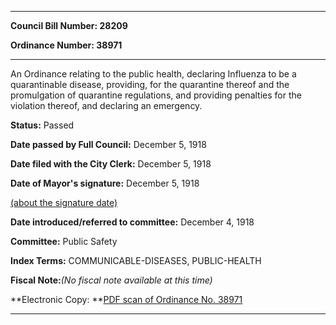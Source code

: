 

********

**Council Bill Number: 28209**
   
**Ordinance Number: 38971**
********

 An Ordinance relating to the public health, declaring Influenza to be a quarantinable disease, providing, for the quarantine thereof and the promulgation of quarantine regulations, and providing penalties for the violation thereof, and declaring an emergency.

**Status:** Passed
   
**Date passed by Full Council:** December 5, 1918
   
**Date filed with the City Clerk:** December 5, 1918
   
**Date of Mayor's signature:** December 5, 1918
   
[(about the signature date)](/~public/approvaldate.htm)
   
   
   
**Date introduced/referred to committee:** December 4, 1918
   
**Committee:** Public Safety
   
   
**Index Terms:** COMMUNICABLE-DISEASES, PUBLIC-HEALTH

**Fiscal Note:**_(No fiscal note available at this time)_

**Electronic Copy: **[PDF scan of Ordinance No. 38971](/~archives/Ordinances/Ord_38971.pdf)

********


